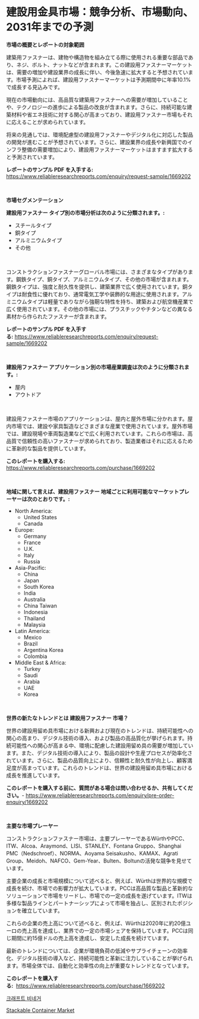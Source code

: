 <p><h1>建設用金具市場：競争分析、市場動向、2031年までの予測</h1></p><p><strong>市場の概要とレポートの対象範囲</strong></p>
<p><p>建築用ファスナーは、建物や構造物を組み立てる際に使用される重要な部品であり、ネジ、ボルト、ナットなどが含まれます。この建設用ファスナーマーケットは、需要の増加や建設業界の成長に伴い、今後急速に拡大すると予想されています。市場予測によれば、建設用ファスナーマーケットは予測期間中に年率10.1%で成長する見込みです。</p><p>現在の市場動向には、高品質な建築用ファスナーへの需要が増加していることや、テクノロジーの進歩による製品の改良が含まれます。さらに、持続可能な建築材料や省エネ技術に対する関心が高まっており、建設用ファスナー市場もそれに応えることが求められています。</p><p>将来の見通しでは、環境配慮型の建設用ファスナーやデジタル化に対応した製品の開発が進むことが予想されています。さらに、建設業界の成長や新興国でのインフラ整備の需要増加により、建設用ファスナーマーケットはますます拡大すると予測されています。</p></p>
<p><strong>レポートのサンプル PDF を入手する:</strong> <a href="https://www.reliableresearchreports.com/enquiry/request-sample/1669202">https://www.reliableresearchreports.com/enquiry/request-sample/1669202</a></p>
<p>&nbsp;</p>
<p><strong>市場セグメンテーション</strong></p>
<p><strong>建設用ファスナー タイプ別の市場分析は次のように分類されます。:</strong></p>
<p><ul><li>スチールタイプ</li><li>銅タイプ</li><li>アルミニウムタイプ</li><li>その他</li></ul></p>
<p>&nbsp;</p>
<p><p>コンストラクションファスナーグローバル市場には、さまざまなタイプがあります。鋼鉄タイプ、銅タイプ、アルミニウムタイプ、その他の市場が含まれます。鋼鉄タイプは、強度と耐久性を提供し、建築業界で広く使用されています。銅タイプは耐食性に優れており、通常電気工学や装飾的な用途に使用されます。アルミニウムタイプは軽量でありながら強靭な特性を持ち、建築および航空機産業で広く使用されています。その他の市場には、プラスチックやチタンなどの異なる素材から作られたファスナーが含まれます。</p></p>
<p><strong>レポートのサンプル PDF を入手する:</strong>&nbsp;<a href="https://www.reliableresearchreports.com/enquiry/request-sample/1669202">https://www.reliableresearchreports.com/enquiry/request-sample/1669202</a></p>
<p>&nbsp;</p>
<p><strong> 建設用ファスナー アプリケーション別の市場産業調査は次のように分類されます。:</strong></p>
<p><ul><li>屋内</li><li>アウトドア</li></ul></p>
<p>&nbsp;</p>
<p><p>建設用ファスナー市場のアプリケーションは、屋内と屋外市場に分かれます。屋内市場では、建設や家具製造などさまざまな産業で使用されています。屋外市場では、建設現場や車両製造業などで広く利用されています。これらの市場は、高品質で信頼性の高いファスナーが求められており、製造業者はそれに応えるために革新的な製品を提供しています。</p></p>
<p><strong>このレポートを購入する:</strong>&nbsp; <a href="https://www.reliableresearchreports.com/purchase/1669202">https://www.reliableresearchreports.com/purchase/1669202</a></p>
<p>&nbsp;</p>
<p><strong>地域に関して言えば、建設用ファスナー 地域ごとに利用可能なマーケットプレーヤーは次のとおりです。:</strong></p>
<p><ul>
    <li>
        North America:
        <ul>
            <li>United States</li>
            <li>Canada</li>
        </ul>
    </li>
    <li>
        Europe:
        <ul>
            <li>Germany</li>
            <li>France</li>
            <li>U.K.</li>
            <li>Italy</li>
            <li>Russia</li>
        </ul>
    </li>
    <li>
        Asia-Pacific:
        <ul>
            <li>China</li>
            <li>Japan</li>
            <li>South Korea</li>
            <li>India</li>
            <li>Australia</li>
            <li>China Taiwan</li>
            <li>Indonesia</li>
            <li>Thailand</li>
            <li>Malaysia</li>
        </ul>
    </li>
    <li>
        Latin America:
        <ul>
            <li>Mexico</li>
            <li>Brazil</li>
            <li>Argentina Korea</li>
            <li>Colombia</li>
        </ul>
    </li>
    <li>
        Middle East & Africa:
        <ul>
            <li>Turkey</li>
            <li>Saudi</li>
            <li>Arabia</li>
            <li>UAE</li>
            <li>Korea</li>
        </ul>
    </li>
    </ul></p>
<p>&nbsp;</p>
<p><strong>世界の新たなトレンドとは 建設用ファスナー 市場？</strong></p>
<p><p>世界の建設用留め具市場における新興および現在のトレンドは、持続可能性への関心の高まり、デジタル技術の導入、および製品の高品質化が挙げられます。持続可能性への関心が高まる中、環境に配慮した建設用留め具の需要が増加しています。また、デジタル技術の導入により、製品の設計や生産プロセスが効率化されています。さらに、製品の品質向上により、信頼性と耐久性が向上し、顧客満足度が高まっています。これらのトレンドは、世界の建設用留め具市場における成長を推進しています。</p></p>
<p><strong>このレポートを購入する前に、質問がある場合は問い合わせるか、共有してください。</strong>- <a href="https://www.reliableresearchreports.com/enquiry/pre-order-enquiry/1669202">https://www.reliableresearchreports.com/enquiry/pre-order-enquiry/1669202</a></p>
<p>&nbsp;</p>
<p><strong>主要な市場プレーヤー</strong></p>
<p><p>コンストラクションファスナー市場は、主要プレーヤーであるWürthやPCC、ITW、Alcoa、Araymond、LISI、STANLEY、Fontana Gruppo、Shanghai PMC（Nedschroef）、NORMA、Aoyama Seisakusho、KAMAX、Agrati Group、Meidoh、NAFCO、Gem-Year、Bulten、Boltunの活発な競争を見せています。</p><p>主要企業の成長と市場規模について述べると、例えば、Würthは世界的な規模で成長を続け、市場での影響力が拡大しています。PCCは高品質な製品と革新的なソリューションで市場をリードし、市場での一定の成長を遂げています。ITWは多様な製品ラインとパートナーシップによって市場を独占し、区別されたポジションを確立しています。</p><p>これらの企業の売上高について述べると、例えば、Würthは2020年に約20億ユーロの売上高を達成し、業界での一定の市場シェアを保持しています。PCCは同じ期間に約15億ドルの売上高を達成し、安定した成長を続けています。</p><p>最新のトレンドについては、企業が環境負荷の低減やサプライチェーンの効率化、デジタル技術の導入など、持続可能性と革新に注力していることが挙げられます。市場全体では、自動化と効率性の向上が重要なトレンドとなっています。</p></p>
<p><strong>このレポートを購入する:</strong>&nbsp;&nbsp;<a href="https://www.reliableresearchreports.com/purchase/1669202">https://www.reliableresearchreports.com/purchase/1669202</a></p>
<p><p><a href="https://github.com/wallacBahrtyinger567686/Market-Research-Report-List-1/blob/main/668993415248.md">크래프트 비네거</a></p><p><a href="https://five-trouble-98a.notion.site/Decoding-the-Stackable-Container-Market-A-Deep-Dive-into-the-Latest-Market-Trends-Market-Segmentat-63f1a3749b814cdd9e7d49cf533615ff">Stackable Container Market</a></p></p>